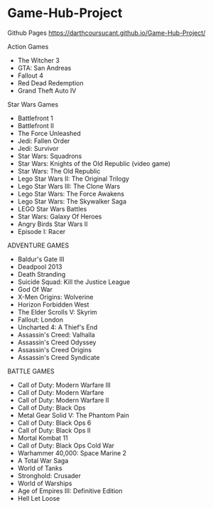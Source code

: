# Game-Hub-Project

Github Pages
https://darthcoursucant.github.io/Game-Hub-Project/

Action Games
- The Witcher 3
- GTA: San Andreas
- Fallout 4
- Red Dead Redemption
- Grand Theft Auto IV

Star Wars Games
- Battlefront 1
- Battlefront II
- The Force Unleashed
- Jedi: Fallen Order
- Jedi: Survivor
- Star Wars: Squadrons
- Star Wars: Knights of the Old Republic (video game)
- Star Wars: The Old Republic
- Lego Star Wars II: The Original Trilogy
- Lego Star Wars III: The Clone Wars
- Lego Star Wars: The Force Awakens
- Lego Star Wars: The Skywalker Saga
- LEGO Star Wars Battles
- Star Wars: Galaxy Of Heroes
- Angry Birds Star Wars II
- Episode I: Racer

ADVENTURE GAMES
- Baldur's Gate III
- Deadpool 2013
- Death Stranding
- Suicide Squad: Kill the Justice League
- God Of War
- X-Men Origins: Wolverine
- Horizon Forbidden West
- The Elder Scrolls V: Skyrim
- Fallout: London
- Uncharted 4: A Thief's End
- Assassin's Creed: Valhalla
- Assassin's Creed Odyssey
- Assassin's Creed Origins
- Assassin's Creed Syndicate

BATTLE GAMES
- Call of Duty: Modern Warfare III
- Call of Duty: Modern Warfare
- Call of Duty: Modern Warfare II
- Call of Duty: Black Ops
- Metal Gear Solid V: The Phantom Pain
- Call of Duty: Black Ops 6
- Call of Duty: Black Ops II
- Mortal Kombat 11
- Call of Duty: Black Ops Cold War
- Warhammer 40,000: Space Marine 2
- A Total War Saga
- World of Tanks
- Stronghold: Crusader
- World of Warships
- Age of Empires III: Definitive Edition 
- Hell Let Loose